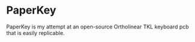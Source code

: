 # PaperKey
PaperKey is my attempt at an open-source  Ortholinear TKL keyboard pcb that is easily replicable.
